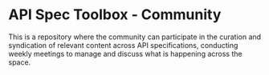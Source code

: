 # API Spec Toolbox - Community
This is a repository where the community can participate in the curation and syndication of relevant content across API specifications, conducting weekly meetings to manage and discuss what is happening across the space.

